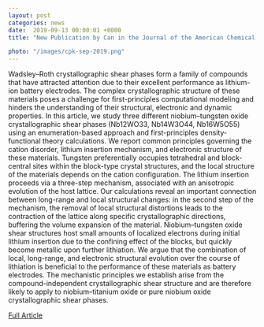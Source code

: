 ```yaml
---                                                                                                                                                                                      
layout: post                                                                                                                                                                             
categories: news                                                                                                                                                                 
date:  2019-09-13 00:00:01 +0000                                                                                                                                                        
title: "New Publication by Can in the Journal of the American Chemical Society"

photo: "/images/cpk-sep-2019.png"
---            
```


Wadsley–Roth crystallographic shear phases form a family of compounds that have attracted attention due to their excellent performance as lithium-ion battery electrodes. The complex crystallographic structure of these materials poses a challenge for first-principles computational modeling and hinders the understanding of their structural, electronic and dynamic properties. In this article, we study three different niobium–tungsten oxide crystallographic shear phases (Nb12WO33, Nb14W3O44, Nb16W5O55) using an enumeration-based approach and first-principles density-functional theory calculations. We report common principles governing the cation disorder, lithium insertion mechanism, and electronic structure of these materials. Tungsten preferentially occupies tetrahedral and block-central sites within the block-type crystal structures, and the local structure of the materials depends on the cation configuration. The lithium insertion proceeds via a three-step mechanism, associated with an anisotropic evolution of the host lattice. Our calculations reveal an important connection between long-range and local structural changes: in the second step of the mechanism, the removal of local structural distortions leads to the contraction of the lattice along specific crystallographic directions, buffering the volume expansion of the material. Niobium–tungsten oxide shear structures host small amounts of localized electrons during initial lithium insertion due to the confining effect of the blocks, but quickly become metallic upon further lithiation. We argue that the combination of local, long-range, and electronic structural evolution over the course of lithiation is beneficial to the performance of these materials as battery electrodes. The mechanistic principles we establish arise from the compound-independent crystallographic shear structure and are therefore likely to apply to niobium–titanium oxide or pure niobium oxide crystallographic shear phases.


[Full Article](https://pubs.acs.org/doi/full/10.1021/jacs.9b06316)

